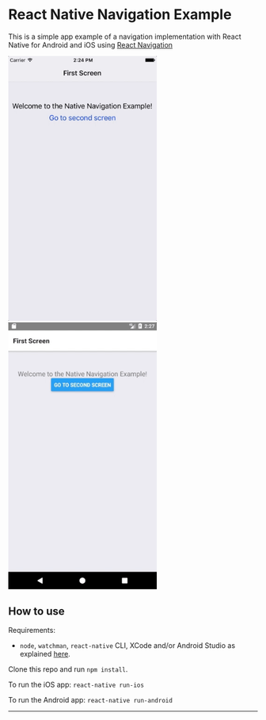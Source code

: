 # React Native Navigation Example
This is a simple app example of a navigation implementation with React Native for Android and iOS using [React Navigation](https://reactnavigation.org/)

<img src="/gif/ios-example-2.gif" width="300" />      <img src="/gif/android-example-2.gif" width="300" />

How to use
----------------
Requirements:
 - `node`, `watchman`, `react-native` CLI, XCode and/or Android Studio as explained [here](https://facebook.github.io/react-native/docs/getting-started.html#node-watchman).

Clone this repo and run `npm install`.

To run the iOS app: `react-native run-ios`

To run the Android app: `react-native run-android`

----------------
